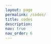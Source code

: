 ```yaml
---
layout: page
permalink: /codes/
title: codes
description: 
nav: true
nav_order: 6
---
```


